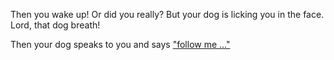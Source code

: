 Then you wake up! Or did you really? But your dog is licking you in the face. Lord, that dog breath!

Then your dog speaks to you and says ["follow me ..."](../play-with-dog/dog.md)